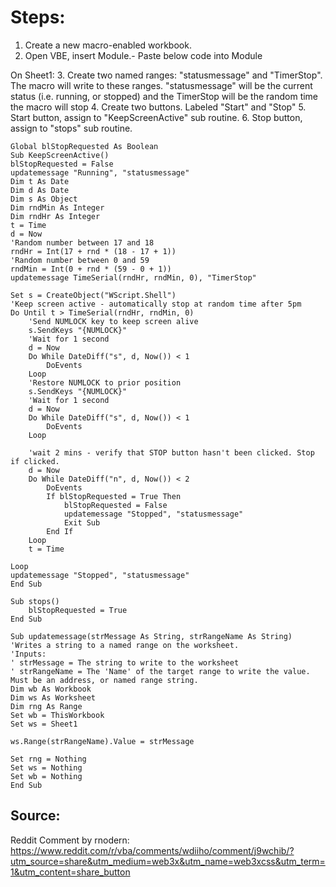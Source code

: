 # Steps:

1. Create a new macro-enabled workbook.
2. Open VBE, insert Module.- Paste below code into Module

On Sheet1:
3. Create two named ranges: "statusmessage" and "TimerStop". The macro will write to these ranges. "statusmessage" will be the current status (i.e. running, or stopped) and the TimerStop will be the random time the macro will stop
4. Create two buttons. Labeled "Start" and "Stop"
5. Start button, assign to "KeepScreenActive" sub routine.
6. Stop button, assign to "stops" sub routine.


```VBA
Global blStopRequested As Boolean
Sub KeepScreenActive() 
blStopRequested = False 
updatemessage "Running", "statusmessage" 
Dim t As Date 
Dim d As Date 
Dim s As Object 
Dim rndMin As Integer 
Dim rndHr As Integer 
t = Time 
d = Now 
'Random number between 17 and 18 
rndHr = Int(17 + rnd * (18 - 17 + 1)) 
'Random number between 0 and 59 
rndMin = Int(0 + rnd * (59 - 0 + 1))
updatemessage TimeSerial(rndHr, rndMin, 0), "TimerStop"

Set s = CreateObject("WScript.Shell")
'Keep screen active - automatically stop at random time after 5pm
Do Until t > TimeSerial(rndHr, rndMin, 0)
    'Send NUMLOCK key to keep screen alive
    s.SendKeys "{NUMLOCK}"
    'Wait for 1 second
    d = Now
    Do While DateDiff("s", d, Now()) < 1
        DoEvents
    Loop
    'Restore NUMLOCK to prior position
    s.SendKeys "{NUMLOCK}"
    'Wait for 1 second
    d = Now
    Do While DateDiff("s", d, Now()) < 1
        DoEvents
    Loop
    
    'wait 2 mins - verify that STOP button hasn't been clicked. Stop if clicked.
    d = Now
    Do While DateDiff("n", d, Now()) < 2
        DoEvents
        If blStopRequested = True Then
            blStopRequested = False
            updatemessage "Stopped", "statusmessage"
            Exit Sub
        End If
    Loop
    t = Time
     
Loop
updatemessage "Stopped", "statusmessage"
End Sub

Sub stops() 
    blStopRequested = True 
End Sub

Sub updatemessage(strMessage As String, strRangeName As String) 'Writes a string to a named range on the worksheet. 
'Inputs: 
' strMessage = The string to write to the worksheet 
' strRangeName = The 'Name' of the target range to write the value. Must be an address, or named range string.
Dim wb As Workbook
Dim ws As Worksheet
Dim rng As Range
Set wb = ThisWorkbook
Set ws = Sheet1

ws.Range(strRangeName).Value = strMessage

Set rng = Nothing
Set ws = Nothing
Set wb = Nothing
End Sub
```

## Source:
Reddit Comment by rnodern:
https://www.reddit.com/r/vba/comments/wdiiho/comment/j9wchib/?utm_source=share&utm_medium=web3x&utm_name=web3xcss&utm_term=1&utm_content=share_button
